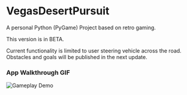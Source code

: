 # VegasDesertPursuit
 A personal Python (PyGame) Project based on retro gaming.
 
 This version is in BETA.
 
 Current functionality is limited to user steering vehicle across the road. Obstacles and goals will be published in the next update.
 
 ### App Walkthrough GIF

<img src="demo.gif" title='Gameplay Demo' width='' alt='Gameplay Demo' />
 
 
